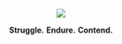 <p align="center"><img src="https://user-images.githubusercontent.com/13915148/212045180-85bca8e2-daaa-42d5-a6f4-b38ba73311c3.jpg"/></p>
<p align="center">
  <strong>Struggle.</strong>
  <strong>Endure.</strong>
  <strong>Contend.</strong>
</p>
<!--
**Extellion/Extellion** is a ✨ _special_ ✨ repository because its `README.md` (this file) appears on your GitHub profile.!

Here are some ideas to get you started:

- 🔭 I’m currently working on ...
- 🌱 I’m currently learning ...
- 👯 I’m looking to collaborate on ...
- 🤔 I’m looking for help with ...
- 💬 Ask me about ...
- 📫 How to reach me: ...
- 😄 Pronouns: ...
- ⚡ Fun fact: ...
-->
